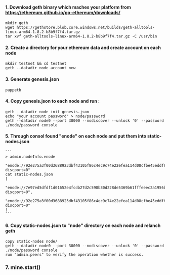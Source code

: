 #### 1. Download geth binary which maches your platform from https://ethereum.github.io/go-ethereum/downloads/
   ```
   mkdir geth 
   wget https://gethstore.blob.core.windows.net/builds/geth-alltools-linux-arm64-1.8.2-b8b9f7f4.tar.gz
   tar xvf geth-alltools-linux-arm64-1.8.2-b8b9f7f4.tar.gz -C /usr/bin
   ```
#### 2. Create a directory for your ethereum data and create account on each node
   ```
   mkdir testnet && cd testnet
   geth --datadir node account new
   ```
#### 3. Generate genesis.json
   ```
   puppeth
   ```
   
#### 4. Copy genesis.json to each node and run :
   ```
   geth --datadir node init genesis.json
   echo "your account password" > node/password
   geth --datadir node0 --port 30000 --nodiscover --unlock '0' --password ./node/password console
   ```
   
#### 5. Through consol found "enode" on each node and put them into static-nodes.json
    ```
    > admin.nodeInfo.enode
         "enode://92e275a3f00d3688923dbf43105f86c4ec9c74e22efea114d08cfbe45eddf6ec25d6ca6b9e1251445127cbf31d4c9096739bf64a47624f0ef0fb30d87609f432@[::]:30000?discport=0"
    cat static-nodes.json 
    [
      "enode://7e97ed5dfdf1d01652e4fcdb27d2c598b30d228de5369b61fffeeec2a1956b176e5af5298543bbf45a4852a669cd7f4feeb031fdf1bef69de0817642e15a24b8@172.xx.xx.xx:30000?discport=0",
      "enode://92e275a3f00d3688923dbf43105f86c4ec9c74e22efea114d08cfbe45eddf6ec25d6ca6b9e1251445127cbf31d4c9096739bf64a47624f0ef0fb30d87609f432@172.xx.xx.xx:30000?discport=0"
    ]
    ```
#### 6. Copy static-nodes.json to "node" directory on each node and relanch geth 
   ```
   copy static-nodes node/
   geth --datadir node0 --port 30000 --nodiscover --unlock '0' --password ./node/password console
   run "admin.peers" to verify the operation whether is success.
   ```
### 7. mine.start()   
